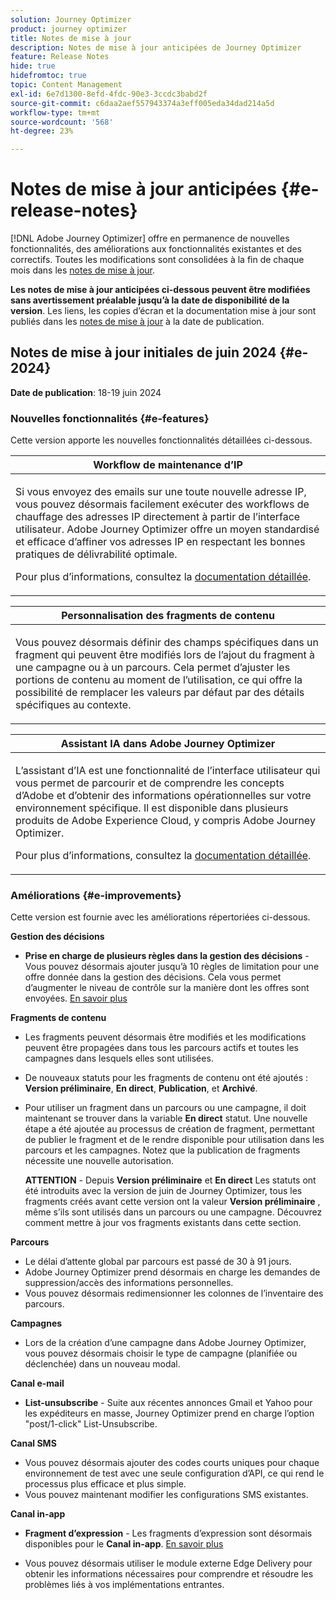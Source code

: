 ```yaml
---
solution: Journey Optimizer
product: journey optimizer
title: Notes de mise à jour
description: Notes de mise à jour anticipées de Journey Optimizer
feature: Release Notes
hide: true
hidefromtoc: true
topic: Content Management
exl-id: 6e7d1300-8efd-4fdc-90e3-3ccdc3babd2f
source-git-commit: c6daa2aef557943374a3eff005eda34dad214a5d
workflow-type: tm+mt
source-wordcount: '568'
ht-degree: 23%

---
```


# Notes de mise à jour anticipées {#e-release-notes}

[!DNL Adobe Journey Optimizer] offre en permanence de nouvelles fonctionnalités, des améliorations aux fonctionnalités existantes et des correctifs. Toutes les modifications sont consolidées à la fin de chaque mois dans les [notes de mise à jour](release-notes.md).

**Les notes de mise à jour anticipées ci-dessous peuvent être modifiées sans avertissement préalable jusqu’à la date de disponibilité de la version**. Les liens, les copies d’écran et la documentation mise à jour sont publiés dans les [notes de mise à jour](release-notes.md) à la date de publication.

## Notes de mise à jour initiales de juin 2024 {#e-2024}

**Date de publication**: 18-19 juin 2024

### Nouvelles fonctionnalités {#e-features}

Cette version apporte les nouvelles fonctionnalités détaillées ci-dessous.

<table>
<thead>
<tr>
<th><strong>Workflow de maintenance d’IP</strong><br/></th>
</tr>
</thead>
<tbody>
<tr>
<td>
<p>Si vous envoyez des emails sur une toute nouvelle adresse IP, vous pouvez désormais facilement exécuter des workflows de chauffage des adresses IP directement à partir de l’interface utilisateur. Adobe Journey Optimizer offre un moyen standardisé et efficace d’affiner vos adresses IP en respectant les bonnes pratiques de délivrabilité optimale.</p>
<p>Pour plus d’informations, consultez la <a href="../configuration/ip-warmup-gs.md">documentation détaillée</a>.</p>
</td>
</tr>
</tbody>
</table>


<table>
<thead>
<tr>
<th><strong>Personnalisation des fragments de contenu</strong><br/></th>
</tr>
</thead>
<tbody>
<tr>
<td>
<p>Vous pouvez désormais définir des champs spécifiques dans un fragment qui peuvent être modifiés lors de l’ajout du fragment à une campagne ou à un parcours. Cela permet d’ajuster les portions de contenu au moment de l’utilisation, ce qui offre la possibilité de remplacer les valeurs par défaut par des détails spécifiques au contexte.</p>
<!--p>For more information, refer to the <a href="../configuration/ip-warmup-gs.md">detailed documentation</a>.</p-->
</td>
</tr>
</tbody>
</table>


<table>
<thead>
<tr>
<th><strong>Assistant IA dans Adobe Journey Optimizer</strong><br/></th>
</tr>
</thead>
<tbody>
<tr>
<td>
<p>L’assistant d’IA est une fonctionnalité de l’interface utilisateur qui vous permet de parcourir et de comprendre les concepts d’Adobe et d’obtenir des informations opérationnelles sur votre environnement spécifique. Il est disponible dans plusieurs produits de Adobe Experience Cloud, y compris Adobe Journey Optimizer.</p>
<p>Pour plus d’informations, consultez la <a href="../start/ai-assistant.md">documentation détaillée</a>.</p>
</td>
</tr>
</tbody>
</table>


<!--table>
<thead>
<tr>
<th><strong>Reporting with Customer Journey Analytics (Beta)</strong><br/></th>
</tr>
</thead>
<tbody>
<tr>
<td>
<p>Journey Optimizer reporting is now fully integrated with Customer Journey Analytics capabilities, standardizing reporting across both platforms and improving data consistency and reliability. This seamless integration between Journey Optimizer and Customer Journey Analytics provides a clearer view of performance metrics, enabling users to make more informed decisions.</p>
</td>
</tr>
</tbody>
</table-->


<!--table>
<thead>
<tr>
<th><strong>Multilingual messages in journeys and campaigns  (Limited Availability)</strong><br/></th>
</tr>
</thead>
<tbody>
<tr>
<td>
<p>You can now effortlessly create content in multiple languages within a single campaign or journey. With this feature, you can switch between languages when editing your campaign or your journey, streamlining the entire editing process and improving your capability to efficiently manage multilingual content.</p>
</td>
</tr>
</tbody>
</table-->


<!--table>
<thead>
<tr>
<th><strong>Experimentation in journeys (Limited Availability)</strong><br/></th>
</tr>
</thead>
<tbody>
<tr>
<td>
<p>Already available in campaigns, Adobe Journey Optimizer now supports experiments in journeys. Experiments are randomized trials, which in the context of online testing, means that you expose some randomly selected users to a given variation of a message, and another randomly selected set of users to some other variation or treatment. After exposure, you can then measure the outcome metrics you are interested in, such as opens of emails, subscriptions, or purchases.</p>
</td>
</tr>
</tbody>
</table-->



<!--table>
<thead>
<tr>
<th><strong>Extended personalization data - Beta</strong><br/></th>
</tr>
</thead>
<tbody>
<tr>
<td>
<p>You can now lookup and fetch data values within Adobe Experience Platform datasets, and use these values to build conditions in Adobe Journey Optimizer. You can leverage data from a lookup dataset when a relationship has been defined using an attribute inside of an array of objects. You can specify non-profile enabled datasets for lookup. Once enabled, you can use a profile attribute as a join key to the specified dataset to retrive further data for personalization.</p>
<p>This capability is currently available as a public beta.</p>
</td>
</tr>
</tbody>
</table-->

### Améliorations {#e-improvements}

Cette version est fournie avec les améliorations répertoriées ci-dessous.


**Gestion des décisions**

* **Prise en charge de plusieurs règles dans la gestion des décisions** - Vous pouvez désormais ajouter jusqu’à 10 règles de limitation pour une offre donnée dans la gestion des décisions. Cela vous permet d’augmenter le niveau de contrôle sur la manière dont les offres sont envoyées. [En savoir plus](../offers/offer-library/add-constraints.md#capping)

<!--* **Audits** - The **Change log** tab allowing you to see all the changes that have been made to an offer or a decision has been removed. Changes related to offers and decisions can now be seen in the **Audits** menu. -->

**Fragments de contenu**

* Les fragments peuvent désormais être modifiés et les modifications peuvent être propagées dans tous les parcours actifs et toutes les campagnes dans lesquels elles sont utilisées.
* De nouveaux statuts pour les fragments de contenu ont été ajoutés : **Version préliminaire**, **En direct**, **Publication**, et **Archivé**.
* Pour utiliser un fragment dans un parcours ou une campagne, il doit maintenant se trouver dans la variable **En direct** statut. Une nouvelle étape a été ajoutée au processus de création de fragment, permettant de publier le fragment et de le rendre disponible pour utilisation dans les parcours et les campagnes. Notez que la publication de fragments nécessite une nouvelle autorisation.

  **ATTENTION** - Depuis **Version préliminaire** et **En direct** Les statuts ont été introduits avec la version de juin de Journey Optimizer, tous les fragments créés avant cette version ont la valeur **Version préliminaire** , même s’ils sont utilisés dans un parcours ou une campagne. Découvrez comment mettre à jour vos fragments existants dans cette section.

**Parcours**

* Le délai d’attente global par parcours est passé de 30 à 91 jours.
* Adobe Journey Optimizer prend désormais en charge les demandes de suppression/accès des informations personnelles.
* Vous pouvez désormais redimensionner les colonnes de l’inventaire des parcours.


**Campagnes**

* Lors de la création d’une campagne dans Adobe Journey Optimizer, vous pouvez désormais choisir le type de campagne (planifiée ou déclenchée) dans un nouveau modal.

**Canal e-mail**

* **List-unsubscribe** - Suite aux récentes annonces Gmail et Yahoo pour les expéditeurs en masse, Journey Optimizer prend en charge l’option &quot;post/1-click&quot; List-Unsubscribe. <!--Refer to the following pages: [Email opt-out management](../email/email-opt-out.md#unsubscribe-header) and [Configure email settings](../email/email-settings.md#list-unsubscribe)-->


**Canal SMS**

* Vous pouvez désormais ajouter des codes courts uniques pour chaque environnement de test avec une seule configuration d’API, ce qui rend le processus plus efficace et plus simple.
* Vous pouvez maintenant modifier les configurations SMS existantes.

**Canal in-app**

* **Fragment d’expression** - Les fragments d’expression sont désormais disponibles pour le **Canal in-app**. [En savoir plus](../personalization/use-expression-fragments.md)


* Vous pouvez désormais utiliser le module externe Edge Delivery pour obtenir les informations nécessaires pour comprendre et résoudre les problèmes liés à vos implémentations entrantes.


